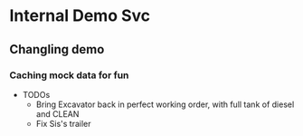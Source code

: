 # Internal Demo Svc
## Changling demo
### Caching mock data for fun

- TODOs
  - Bring Excavator back in perfect working order, with full tank of diesel and CLEAN
  - Fix Sis's trailer

